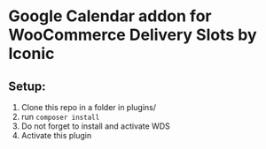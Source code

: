 # Google Calendar addon for WooCommerce Delivery Slots by Iconic

## Setup:
1. Clone this repo in a folder in plugins/
1. run `composer install`
1. Do not forget to install and activate WDS 
1. Activate this plugin

